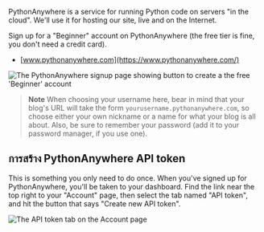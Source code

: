 PythonAnywhere is a service for running Python code on servers "in the cloud". We'll use it for hosting our site, live and on the Internet.

Sign up for a "Beginner" account on PythonAnywhere (the free tier is fine, you don't need a credit card).

* [www.pythonanywhere.com](https://www.pythonanywhere.com/)

![The PythonAnywhere signup page showing button to create a the free 'Beginner' account](../deploy/images/pythonanywhere_beginner_account_button.png)

> **Note** When choosing your username here, bear in mind that your blog's URL will take the form `yourusername.pythonanywhere.com`, so choose either your own nickname or a name for what your blog is all about. Also, be sure to remember your password (add it to your password manager, if you use one).

## การสร้าง PythonAnywhere API token

This is something you only need to do once. When you've signed up for PythonAnywhere, you'll be taken to your dashboard. Find the link near the top right to your "Account" page, then select the tab named "API token", and hit the button that says "Create new API token".

![The API token tab on the Account page](../deploy/images/pythonanywhere_create_api_token.png)